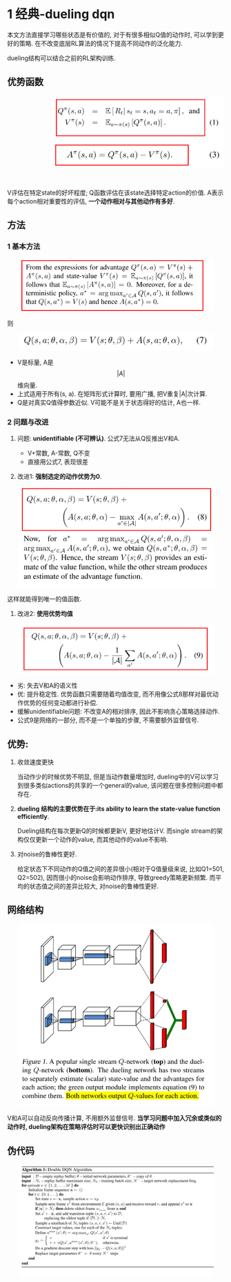 # 1 经典-dueling dqn

本文方法直接学习哪些状态是有价值的, 对于有很多相似Q值的动作时, 可以学到更好的策略. 在不改变底层RL算法的情况下提高不同动作的泛化能力.

dueling结构可以结合之前的RL架构训练.

## 优势函数

<div style="width: 100%; height:100px; line-height:100px; text-align: center; ">

<div style="float: right; width:80%; height:100%; ">
<img src="img/2021_04_07_16_55_03.png">
</div>
</div>

<div style="width: 100%; height:100px; line-height:100px; text-align: center; ">

<div style="float: right; width:80%; height:100%; ">
<img src="img/2021_04_07_16_56_07.png">
</div>
</div>

V评估在特定state的好坏程度; Q函数评估在该state选择特定action的价值. A表示每个action相对重要性的评估, **一个动作相对与其他动作有多好**.

## 方法

### 1 基本方法

<div style="text-align: center; width: 90%; margin: auto; ">
<img src="img/2021_04_07_16_58_33.png">
</div>

则 

<div style="text-align: center; width: 90%; margin: auto; ">
<img src="img/2021_04_07_16_59_45.png">
</div>

* V是标量, A是$$|A|$$维向量. 
* 上式适用于所有(s, a). 在矩阵形式计算时, 要用广播, 把V重复|A|次计算.
* Q是对真实Q值得参数近似. V可能不是关于状态得好的估计, A也一样.

### 2 问题与改进

1. 问题: **unidentifiable (不可辨认)**. 公式7无法从Q反推出V和A. 

   - V+常数, A-常数, Q不变
   - 直接用公式7, 表现很差

2. 改进1: **强制选定的动作优势为0**.

<div style="text-align: center; width: 90%; margin: auto; ">
<img src="img/2021_04_07_17_06_20.png">
</div>

<div style="text-align: center; width: 90%; margin: auto; ">
<img src="img/2021_04_07_17_10_30.png">
</div>

   这样就能得到唯一的值函数.

1. 改进2: **使用优势均值**

<div style="text-align: center; width: 90%; margin: auto; ">
<img src="img/2021_04_07_17_11_21.png">
</div>

   - 劣: 失去V和A的语义性
   - 优: 提升稳定性. 优势函数只需要随着均值改变, 而不用像公式8那样对最优动作优势的任何变动都进行补偿.
   - 缓解unidentifiable问题: 不改变A的相对排序, 因此不影响贪心策略选择动作.
   - 公式9是网络的一部分, 而不是一个单独的步骤, 不需要额外监督信号.

## 优势:

1. 收敛速度更快

   当动作少的时候优势不明显, 但是当动作数量增加时, dueling中的V可以学习到很多类似actions的共享的一个general的value, 该问题在很多控制问题中都存在.

2. **dueling 结构的主要优势在于:its ability to learn the state-value function efficiently**. 

   Dueling结构在每次更新Q的时候都更新V, 更好地估计V. 而single stream的架构仅仅更新一个动作的value, 而其他动作的value不影响.

3. 对noise的鲁棒性更好.

   给定状态下不同动作的Q值之间的差异很小(相对于Q值量级来说, 比如Q1=501, Q2=502), 因而很小的noise会影响动作排序, 导致greedy策略更新频繁. 而平均的状态值之间的差异比较大, 对noise的鲁棒性更好.

## 网络结构

<div style="text-align: center; width: 90%; margin: auto; ">

</div>

<div style="text-align: center; width: 90%; margin: auto; ">
<img src="img/2021_04_07_16_51_38.png">
</div>

V和A可以自动反向传播计算, 不用额外监督信号. **当学习问题中加入冗余或类似的动作时, dueling架构在策略评估时可以更快识别出正确动作**

## 伪代码

<div style="text-align: center; width: 90%; margin: auto; ">
<img src="img/2021_04_07_17_07_42.png">
</div>
